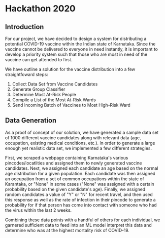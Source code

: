 # Hackathon 2020

## Introduction
For our project, we have decided to design a system for distributing a potential COVID-19 vaccine within the Indian state of Karnataka. Since the vaccine cannot be delivered to everyone in need instantly, it is important to develop a priority system such that those who are most in need of the vaccine can get attended to first.

We have outline a solution for the vaccine distribution into a few straightfoward steps:
1.  Collect Data Set from Vaccine Candidates
2.  Generate Group Classifier
3.  Determine Most At-Risk People
4.  Compile a List of the Most At-Risk Wards
5.  Send Incoming Batch of Vaccines to Most High-Risk Ward

## Data Generation
As a proof of concept of our solution, we have generated a sample data set of 1000 different vaccine candidates along with relevant data (age, occupation, existing medical conditions, etc.). In order to generate a large enough yet realistic data set, we implemented a few different strategies.

First, we scraped a webpage containing Karnataka's various pincodes/locatlities and assigned them to newly generated vaccine candidates. Next, we assigned each candidate an age based on the normal age distribution for a given population. Each candidate was then assigned an occupation from a set of common occupations within the state of Karantaka, or "None" in some cases ("None" was assigned with a certain probability based on the given candidate's age). Finally, we assigned random candidates a value of "Y" or "N" for recent travel, and then used this response as well as the rate of infection in their pincode to generate a probability for if that person has come into contact with someone who had the virus within the last 2 weeks.

Combining these data points with a handful of others for each individual, we garnered sufficient data to feed into an ML model interpret this data and determine who was at the highest mortality risk of COVID-19.